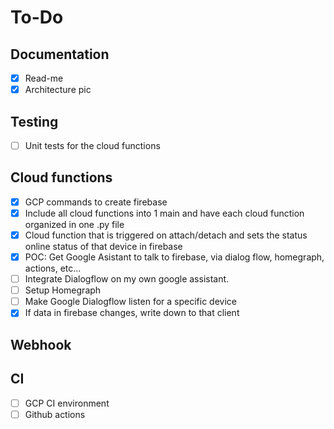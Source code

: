 # To-Do

## Documentation
- [x] Read-me
- [x] Architecture pic

## Testing
- [ ] Unit tests for the cloud functions

## Cloud functions
- [x] GCP commands to create firebase
- [x] Include all cloud functions into 1 main and have each cloud function organized in one .py file
- [x] Cloud function that is triggered on attach/detach and sets the status online status of that device in firebase
- [x] POC: Get Google Asistant to talk to firebase, via dialog flow, homegraph, actions, etc...
- [ ] Integrate Dialogflow on my own google assistant. 
- [ ] Setup Homegraph 
- [ ] Make Google Dialogflow listen for a specific device
- [x] If data in firebase changes, write down to that client

## Webhook

## CI
- [ ] GCP CI environment
- [ ] Github actions